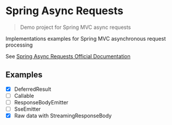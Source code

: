 # Spring Async Requests
> Demo project for Spring MVC async requests

Implementations examples for Spring MVC asynchronous request processing

See [Spring Async Requests Official Documentation](https://docs.spring.io/spring-framework/docs/5.0.5.RELEASE/spring-framework-reference/web.html#mvc-ann-async)

## Examples
- [x] DeferredResult
- [ ] Callable
- [ ] ResponseBodyEmitter
- [ ] SseEmitter
- [x] Raw data with StreamingResponseBody
